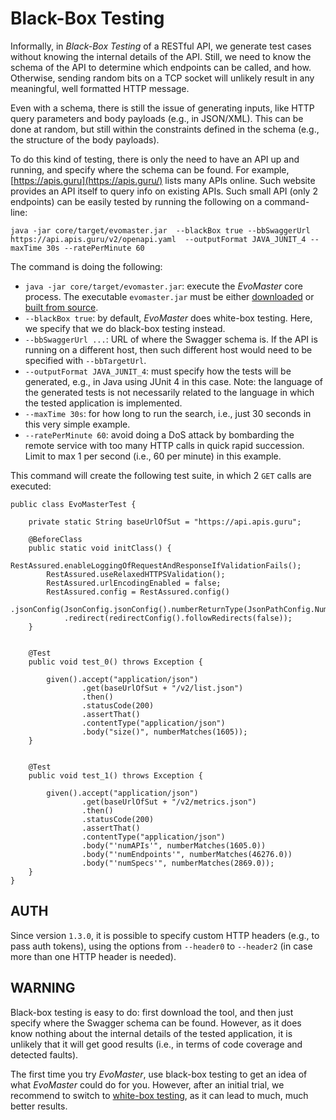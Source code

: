 # Black-Box Testing

Informally, in *Black-Box Testing* of a RESTful API, we generate test cases without
knowing the internal details of the API.
Still, we need to know the schema of the API to determine which endpoints can be called,
and how.
Otherwise, sending random bits on a TCP socket will unlikely result in any meaningful, 
well formatted HTTP message.

Even with a schema, there is still the issue of generating inputs, like HTTP query parameters
and body payloads (e.g., in JSON/XML).
This can be done at random, but still within the constraints defined in the schema (e.g., the 
structure of the body payloads). 


To do this kind of testing, there is only the need to have an API up and running, and specify
where the schema can be found.
For example, [https://apis.guru](https://apis.guru/) lists many APIs online. 
Such website provides an API itself to query info on existing APIs.
Such small API (only 2 endpoints) can be easily tested by running the following on a command-line: 

```
java -jar core/target/evomaster.jar  --blackBox true --bbSwaggerUrl https://api.apis.guru/v2/openapi.yaml  --outputFormat JAVA_JUNIT_4 --maxTime 30s --ratePerMinute 60
```

The command is doing the following:

* `java -jar core/target/evomaster.jar`: execute the _EvoMaster_ core process. 
  The executable `evomaster.jar` must be either [downloaded](download.md) 
  or [built from source](build.md).
* `--blackBox true`: by default, _EvoMaster_ does white-box testing. Here, we specify that
  we do black-box testing instead.
* `--bbSwaggerUrl ...`: URL of where the Swagger schema is. If the API is running on a different
  host, then such different host would need to be specified with `--bbTargetUrl`.   
* `--outputFormat JAVA_JUNIT_4`: must specify how the tests will be generated, e.g., in Java
  using JUnit 4 in this case. Note: the language of the generated tests is not necessarily related
  to the language in which the tested application is implemented. 
* `--maxTime 30s`: for how long to run the search, i.e., just 30 seconds in this very simple example.
* `--ratePerMinute 60`: avoid doing a DoS attack by bombarding the remote service with too many HTTP calls in quick rapid succession. Limit to max 1 per second (i.e., 60 per minute) in this example.

This command will create the following test suite, in which 2 `GET` calls are executed:

```
public class EvoMasterTest {

    private static String baseUrlOfSut = "https://api.apis.guru";
    
    @BeforeClass
    public static void initClass() {
        RestAssured.enableLoggingOfRequestAndResponseIfValidationFails();
        RestAssured.useRelaxedHTTPSValidation();
        RestAssured.urlEncodingEnabled = false;
        RestAssured.config = RestAssured.config()
            .jsonConfig(JsonConfig.jsonConfig().numberReturnType(JsonPathConfig.NumberReturnType.DOUBLE))
            .redirect(redirectConfig().followRedirects(false));
    }

    
    @Test
    public void test_0() throws Exception {
        
        given().accept("application/json")
                .get(baseUrlOfSut + "/v2/list.json")
                .then()
                .statusCode(200)
                .assertThat()
                .contentType("application/json")
                .body("size()", numberMatches(1605));
    }
    
    
    @Test
    public void test_1() throws Exception {
        
        given().accept("application/json")
                .get(baseUrlOfSut + "/v2/metrics.json")
                .then()
                .statusCode(200)
                .assertThat()
                .contentType("application/json")
                .body("'numAPIs'", numberMatches(1605.0))
                .body("'numEndpoints'", numberMatches(46276.0))
                .body("'numSpecs'", numberMatches(2869.0));
    }
}
```


## AUTH

Since version `1.3.0`, it is possible to specify custom HTTP headers (e.g., to pass auth tokens), using the options from `--header0` to `--header2` (in case more than one HTTP header is needed). 

## WARNING

Black-box testing is easy to do: first download the tool, and then just specify where the Swagger schema
can be found.
However, as it does know nothing about the internal details of the tested application, it is 
unlikely that it will get good results (i.e., in terms of code coverage and detected faults).

The first time you try _EvoMaster_, use black-box testing to get an idea of what _EvoMaster_
could do for you.
However, after an initial trial, we recommend to switch to [white-box testing](whitebox.md),
as it can lead to much, much better results.
